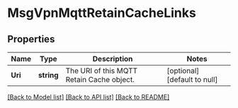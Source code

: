 # MsgVpnMqttRetainCacheLinks

## Properties
Name | Type | Description | Notes
------------ | ------------- | ------------- | -------------
**Uri** | **string** | The URI of this MQTT Retain Cache object. | [optional] [default to null]

[[Back to Model list]](../README.md#documentation-for-models) [[Back to API list]](../README.md#documentation-for-api-endpoints) [[Back to README]](../README.md)


